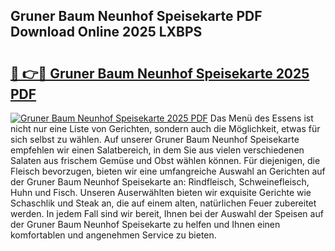 ## Gruner Baum Neunhof Speisekarte PDF Download Online 2025 LXBPS

# <h2><a href="http://gcat9j.nevu.top/?p=Gruner+Baum+Neunhof+Speisekarte">🔗 👉🔴 Gruner Baum Neunhof Speisekarte 2025 PDF</a></h2>

[![Gruner Baum Neunhof Speisekarte 2025 PDF](https://i.imgur.com/dBaPXMq.png)](http://gcat9j.nevu.top/?p=Gruner+Baum+Neunhof+Speisekarte)
Das Menü des Essens ist nicht nur eine Liste von Gerichten, sondern auch die Möglichkeit, etwas für sich selbst zu wählen. Auf unserer Gruner Baum Neunhof Speisekarte empfehlen wir einen Salatbereich, in dem Sie aus vielen verschiedenen Salaten aus frischem Gemüse und Obst wählen können. Für diejenigen, die Fleisch bevorzugen, bieten wir eine umfangreiche Auswahl an Gerichten auf der Gruner Baum Neunhof Speisekarte an: Rindfleisch, Schweinefleisch, Huhn und Fisch. Unseren Auserwählten bieten wir exquisite Gerichte wie Schaschlik und Steak an, die auf einem alten, natürlichen Feuer zubereitet werden. In jedem Fall sind wir bereit, Ihnen bei der Auswahl der Speisen auf der Gruner Baum Neunhof Speisekarte zu helfen und Ihnen einen komfortablen und angenehmen Service zu bieten.
